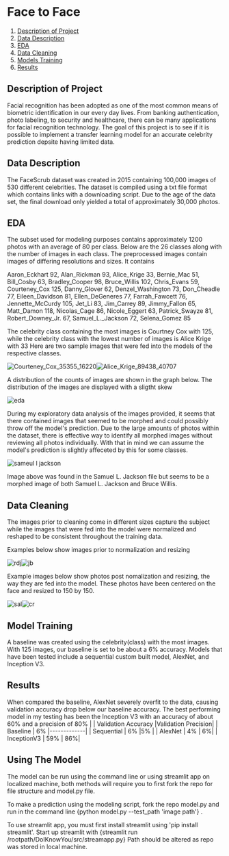
# Face to Face
1. [Description of Project](https://github.com/shigos/DoIKnowYou/blob/main/README.md#description-of-project) 
2. [Data Description](https://github.com/shigos/DoIKnowYou/blob/main/README.md#data-description)
3. [EDA](https://github.com/shigos/DoIKnowYou/blob/main/README.md#eda)
4. [Data Cleaning](https://github.com/shigos/DoIKnowYou/blob/main/README.md#data-cleaning)
5. [Models Training](https://github.com/shigos/DoIKnowYou/blob/main/README.md#model-training)
6. [Results](https://github.com/shigos/DoIKnowYou/blob/main/README.md#results)

 ## Description of Project
Facial recognition has been adopted as one of the most common means of biometric identification in our every day lives. From banking authentication, photo labeling, to security and healthcare, there can be many applications for facial recognition technology. The goal of this project is to see if it is possible to implement a transfer learning model for an accurate celebrity prediction depsite having limited data. 

## Data Description
 The FaceScrub dataset was created in 2015 containing 100,000 images of 530 different celebrities. The dataset is compiled using a txt file format which contains links with a downloading script. Due to the age of the data set, the final download only yielded a total of approximately 30,000 photos.


## EDA
  The subset used for modeling purposes contains approximately 1200 photos with an average of 80 per class. Below are the 26 classes along with the number of images in each class. The preprocessed images contain images of differing resolutions and sizes. It contains  
  
  
  
Aaron_Eckhart 92,
Alan_Rickman 93,
Alice_Krige 33,
Bernie_Mac 51,
Bill_Cosby 63,
Bradley_Cooper 98,
Bruce_Willis 102,
Chris_Evans 59,
Courteney_Cox 125,
Danny_Glover 62,
Denzel_Washington 73,
Don_Cheadle 77,
Eileen_Davidson 81,
Ellen_DeGeneres 77,
Farrah_Fawcett 76,
Jennette_McCurdy 105,
Jet_Li 83,
Jim_Carrey 89,
Jimmy_Fallon 65,
Matt_Damon 118,
Nicolas_Cage 86,
Nicole_Eggert 63,
Patrick_Swayze 81,
Robert_Downey_Jr. 67,
Samuel_L._Jackson 72,
Selena_Gomez 85

The celebrity class containing the most images is Courtney Cox with 125, while the celebrity class with the lowest number of images is Alice Krige with 33
Here are two sample images that were fed into the models of the respective classes. 



![Courteney_Cox_35355_16220](https://user-images.githubusercontent.com/76585249/132271101-043c2685-bf25-48ee-8fc5-2d445753b153.jpeg)![Alice_Krige_89438_40707](https://user-images.githubusercontent.com/76585249/132271110-ec2be154-00cb-451f-919e-723f572c94b6.jpeg)


A distribution of the counts of images are shown in the graph below. The distribution of the images are displayed with a sligtht skew 

![eda](https://user-images.githubusercontent.com/76585249/132273176-7ffc12e5-14a7-4400-9b6c-846658a62a88.png)

During my exploratory data analysis of the images provided, it seems that there contained images that seemed to be morphed and could possibly throw off the model's prediction. Due to the large amounts of photos within the dataset, there is effective way to identify all morphed images without reviewing all photos individually. With that in mind we can assume the model's prediction is slightly affeceted by this for some classes.


![sameul l jackson](https://user-images.githubusercontent.com/76585249/132273589-8b247706-4959-42aa-8c6b-5761b517ea27.png)


Image above was found in the Samuel L. Jackson file but seems to be a morphed image of both Samuel L. Jackson and Bruce Willis.


## Data Cleaning

  The images prior to cleaning come in different sizes capture the subject while the images that were fed into the model were normalized and reshaped to be consistent throughout the training data.
  
Examples below show images prior to normalization and resizing


![rdj](https://user-images.githubusercontent.com/76585249/132273292-0a95c55a-0724-4838-ae7b-fc1e00bc86a1.png)![jb](https://user-images.githubusercontent.com/76585249/132273296-1c9186aa-1fdc-4d61-a07c-4412afdac387.png)


Example images below show photos post nomalization and resizing, the way they are fed into the model. These photos have been centered on the face and resized to 150 by 150.


![sal](https://user-images.githubusercontent.com/76585249/132273360-1dfcfb30-1be5-4d72-b25f-9c8ab770796e.jpg)![cr](https://user-images.githubusercontent.com/76585249/132273349-63f798d2-f8ca-456d-9518-c61d2197a417.jpg)

  
  
  
## Model Training
  A baseline was created using the celebrity(class) with the most images. With 125 images, our baseline is set to be about a 6% accuracy.
  Models that have been tested include a sequential custom built model, AlexNet, and Inception V3. 

  
## Results
  When compared the baseline, AlexNet severely overfit to the data, causing validation accuracy drop below our baseline accuracy. 
  The best performing model in my testing has been the Inception V3 with an accuracy of about 60% and a precision of 80%
 |   | Validation Accuracy |Validation Precision|
| Baseline | 6% |-------------|
| Sequential  | 6%            |5%           |
| AlexNet | 4%            |           6%|
| InceptionV3  | 59%           |          86%|
  
## Using The Model
  The model can be run using the command line or using streamlit app on localized machine, both methods will require you to first fork the repo for file structure and model.py file. 
  
  To make a prediction using the modeling script, fork the repo model.py and run in the command line {python model.py --test_path 'image path'} . 
  
  
To use streamlit app, you must first install streamlit using 'pip install streamlit'.
Start up streamlit with {streamlit run /rootpath/DoIKnowYou/src/streamapp.py}
Path should be altered as repo was stored in local machine.

